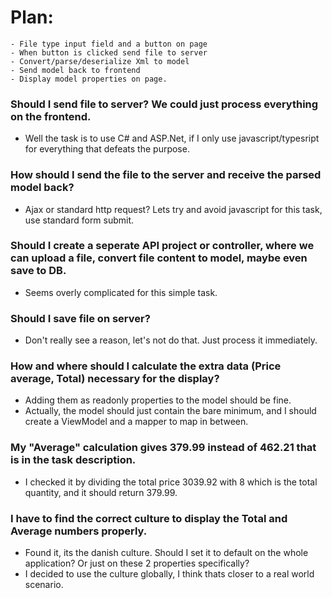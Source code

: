 # Plan:
	- File type input field and a button on page
	- When button is clicked send file to server
	- Convert/parse/deserialize Xml to model
	- Send model back to frontend
	- Display model properties on page.
	
### Should I send file to server? We could just process everything on the frontend.
- Well the task is to use C# and ASP.Net, if I only use javascript/typesript for everything that defeats the purpose.

### How should I send the file to the server and receive the parsed model back?
- Ajax or standard http request? Lets try and avoid javascript for this task, use standard form submit.

### Should I create a seperate API project or controller, where we can upload a file, convert file content to model, maybe even save to DB.
- Seems overly complicated for this simple task.

### Should I save file on server?
- Don't really see a reason, let's not do that. Just process it immediately.

### How and where should I calculate the extra data (Price average, Total) necessary for the display?
- Adding them as readonly properties to the model should be fine.
- Actually, the model should just contain the bare minimum, and I should create a ViewModel and a mapper to map in between.

### My "Average" calculation gives 379.99 instead of 462.21 that is in the task description.
- I checked it by dividing the total price 3039.92 with 8 which is the total quantity, and it should return 379.99.

### I have to find the correct culture to display the Total and Average numbers properly.
- Found it, its the danish culture. Should I set it to default on the whole application? Or just on these 2 properties specifically?
- I decided to use the culture globally, I think thats closer to a real world scenario.
